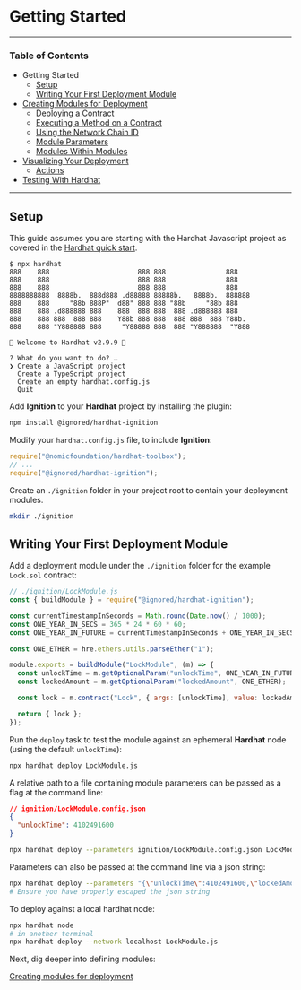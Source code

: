 # Getting Started

---

### Table of Contents

- Getting Started
  - [Setup](./getting-started-guide.md#setup)
  - [Writing Your First Deployment Module](./getting-started-guide.md#writing-your-first-deployment-module)
- [Creating Modules for Deployment](./creating-modules-for-deployment.md)
  - [Deploying a Contract](./creating-modules-for-deployment.md#deploying-a-contract)
  - [Executing a Method on a Contract](./creating-modules-for-deployment.md#executing-a-method-on-a-contract)
  - [Using the Network Chain ID](./creating-modules-for-deployment.md#using-the-network-chain-id)
  - [Module Parameters](./creating-modules-for-deployment.md#module-parameters)
  - [Modules Within Modules](./creating-modules-for-deployment.md#modules-within-modules)
- [Visualizing Your Deployment](./visualizing-your-deployment.md)
  - [Actions](./visualizing-your-deployment.md#actions)
- [Testing With Hardhat](./testing-with-hardhat.md)

---

## Setup

This guide assumes you are starting with the Hardhat Javascript project as covered in the [Hardhat quick start](https://hardhat.org/hardhat-runner/docs/getting-started#quick-start).

```shell
$ npx hardhat
888    888                      888 888               888
888    888                      888 888               888
888    888                      888 888               888
8888888888  8888b.  888d888 .d88888 88888b.   8888b.  888888
888    888     "88b 888P"  d88" 888 888 "88b     "88b 888
888    888 .d888888 888    888  888 888  888 .d888888 888
888    888 888  888 888    Y88b 888 888  888 888  888 Y88b.
888    888 "Y888888 888     "Y88888 888  888 "Y888888  "Y888

👷 Welcome to Hardhat v2.9.9 👷‍

? What do you want to do? …
❯ Create a JavaScript project
  Create a TypeScript project
  Create an empty hardhat.config.js
  Quit
```

Add **Ignition** to your **Hardhat** project by installing the plugin:

```bash
npm install @ignored/hardhat-ignition
```

Modify your `hardhat.config.js` file, to include **Ignition**:

```javascript
require("@nomicfoundation/hardhat-toolbox");
// ...
require("@ignored/hardhat-ignition");
```

Create an `./ignition` folder in your project root to contain your deployment modules.

```bash
mkdir ./ignition
```

## Writing Your First Deployment Module

Add a deployment module under the `./ignition` folder for the example `Lock.sol` contract:

```js
// ./ignition/LockModule.js
const { buildModule } = require("@ignored/hardhat-ignition");

const currentTimestampInSeconds = Math.round(Date.now() / 1000);
const ONE_YEAR_IN_SECS = 365 * 24 * 60 * 60;
const ONE_YEAR_IN_FUTURE = currentTimestampInSeconds + ONE_YEAR_IN_SECS;

const ONE_ETHER = hre.ethers.utils.parseEther("1");

module.exports = buildModule("LockModule", (m) => {
  const unlockTime = m.getOptionalParam("unlockTime", ONE_YEAR_IN_FUTURE);
  const lockedAmount = m.getOptionalParam("lockedAmount", ONE_ETHER);

  const lock = m.contract("Lock", { args: [unlockTime], value: lockedAmount });

  return { lock };
});
```

Run the `deploy` task to test the module against an ephemeral **Hardhat** node (using the default `unlockTime`):

```bash
npx hardhat deploy LockModule.js
```

A relative path to a file containing module parameters can be passed as a flag at the command line:

```json
// ignition/LockModule.config.json
{
  "unlockTime": 4102491600
}
```

```bash
npx hardhat deploy --parameters ignition/LockModule.config.json LockModule.js
```

Parameters can also be passed at the command line via a json string:

```bash
npx hardhat deploy --parameters "{\"unlockTime\":4102491600,\"lockedAmount\":2000000000}" LockModule.js
# Ensure you have properly escaped the json string
```

To deploy against a local hardhat node:

```bash
npx hardhat node
# in another terminal
npx hardhat deploy --network localhost LockModule.js
```

Next, dig deeper into defining modules:

[Creating modules for deployment](./creating-modules-for-deployment.md)
